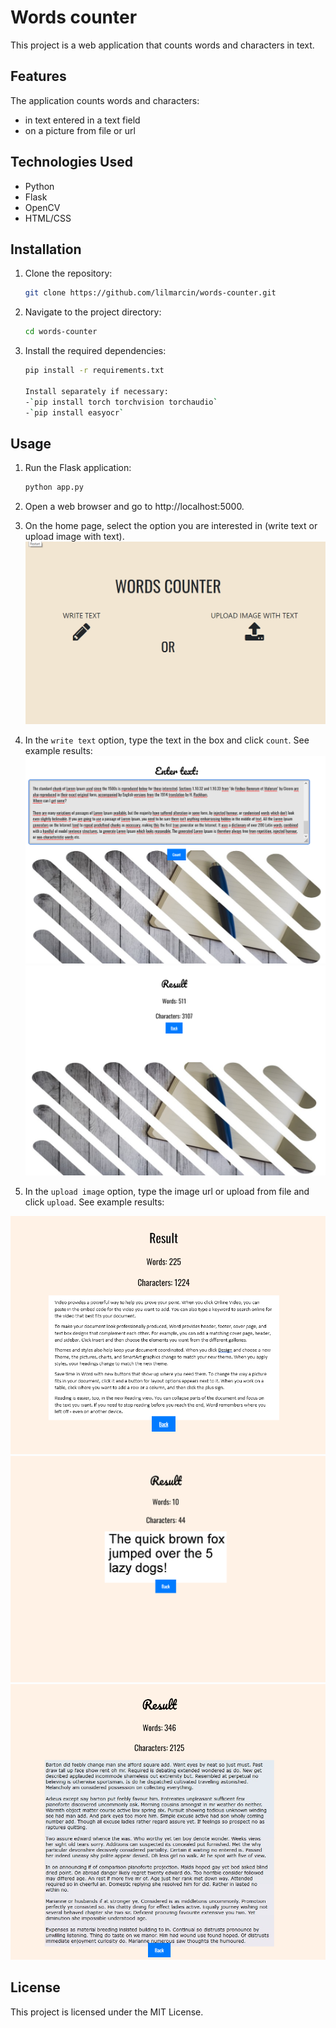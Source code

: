 # Words counter

This project is a web application that counts words and characters in text.

## Features

The application counts words and characters:
- in text entered in a text field
- on a picture from file or url

## Technologies Used

- Python
- Flask
- OpenCV
- HTML/CSS

## Installation

1. Clone the repository:

    ```bash
    git clone https://github.com/lilmarcin/words-counter.git

2. Navigate to the project directory:

    ```bash
    cd words-counter

3. Install the required dependencies:

    ```bash
    pip install -r requirements.txt

    Install separately if necessary:
    -`pip install torch torchvision torchaudio`
    -`pip install easyocr`

## Usage

1. Run the Flask application:

    ```bash
    python app.py

2. Open a web browser and go to http://localhost:5000.
3. On the home page, select the option you are interested in (write text or upload image with text).
![GIF](images/home_page.gif)
3. In the `write text` option, type the text in the box and click `count`. See example results:
![Screenshot](images/write1.png)
![Screenshot](images/result_write1.png)
4. In the `upload image` option, type the image url or upload from file and click `upload`. See example results:

![Screenshot](images/result_image_url.png)
![Screenshot](images/result_image_file.png)
![Screenshot](images/result_image_file1.png)



## License
This project is licensed under the MIT License.